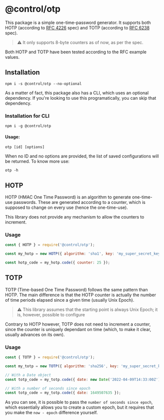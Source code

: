 # @control/otp

This package is a simple one-time-password generator.
It supports both HOTP (according to [RFC 4226](https://datatracker.ietf.org/doc/html/rfc4226) spec) and TOTP (according to [RFC 6238](https://datatracker.ietf.org/doc/html/rfc6238) spec).

> ⚠️ It only supports 8-byte counters as of now, as per the spec.

Both HOTP and TOTP have been tested according to the RFC example values.

## Installation
```
npm i -s @control/otp --no-optional
```

As a matter of fact, this package also has a CLI, which uses an optional dependency.
If you're looking to use this programatically, you can skip that dependency.

### Installation for CLI
```
npm i -g @control/otp
```

#### Usage:
```
otp [id] [options]
```

When no ID and no options are provided, the list of saved configurations will be returned.
To know more use:
```
otp -h
```

## HOTP
HOTP (HMAC One Time Password) is an algorithm to generate one-time-use passwords. These are generated
according to a counter, which is supposed to change on every use (hence the one-time-use).

This library does not provide any mechanism to allow the counters to increment.

### Usage
```js
const { HOTP } = require('@control/otp');

const my_hotp = new HOTP({ algorithm: 'sha1', key: 'my_super_secret_key' });

const hotp_code = my_hotp.code({ counter: 25 });
```


## TOTP
TOTP (Time-based One Time Password) follows the same pattern than HOTP. The main difference is that the HOTP counter is actually
the number of time periods elapsed since a given time (usually Unix Epoch).

> ⚠️ This library assumes that the starting point is always Unix Epoch; it is, however, possible to configure

Contrary to HOTP however, TOTP does not need to increment a counter, since the counter is uniquely dependant on time (which, to make it clear, usually advances on its own).

### Usage
```js
const { TOTP } = require('@control/otp');

const my_totp = new TOTP({ algorithm: 'sha256', key: 'my_super_secret_key' });

// With a Date object
const totp_code = my_totp.code({ date: new Date('2022-04-09T14:33:00Z') });

// With a number of seconds since epoch
const totp_code = my_totp.code({ date: 1649507635 });
```

As you can see, it is possible to pass the `number of seconds since epoch`, which essentially allows you to create a custom epoch, but it requires that you make the `now - epoch` difference yourself.
